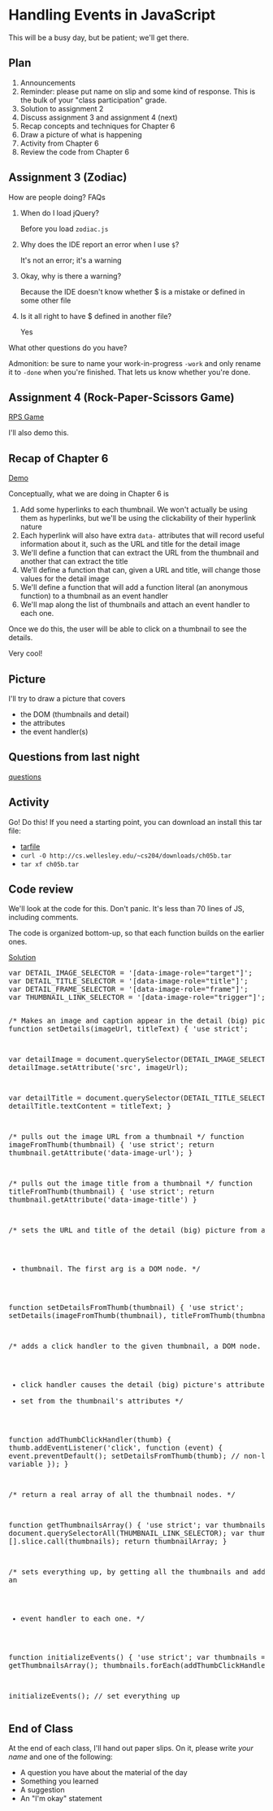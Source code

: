 # Handling Events in JavaScript

This will be a busy day, but be patient; we'll get there.

## Plan

1. Announcements
1. Reminder: please put name on slip and some kind of response. This is
the bulk of your "class participation" grade.
1. Solution to assignment 2
1. Discuss assignment 3 and assignment 4 (next)
1. Recap concepts and techniques for Chapter 6
1. Draw a picture of what is happening
1. Activity from Chapter 6
1. Review the code from Chapter 6

## Assignment 3 (Zodiac)

How are people doing? FAQs

<ol class="questions">
   <li>When do I load jQuery?
            <p>Before you load <code>zodiac.js</code></p></li>
   <li>Why does the IDE report an error when I use <code>$</code>?
            <p>It's not an error; it's a warning</p></li>
   <li>Okay, why is there a warning?
            <p>Because the IDE doesn't know whether $ is a mistake or defined in some other file</p></li>
   <li>Is it all right to have $ defined in another file?
            <p>Yes</p></li>
</ol>

What other questions do you have?

Admonition: be sure to name your work-in-progress `-work` and only rename
it to `-done` when you're finished. That lets us know whether you're done.

## Assignment 4 (Rock-Paper-Scissors Game)

[RPS Game](../../assignments/a04/rps.html)

I'll also demo this.

## Recap of Chapter 6

[Demo](../../front-end-dev-resources/book-solutions/Chapter-06b/ottergram/index.html)

Conceptually, what we are doing in Chapter 6 is

1. Add some hyperlinks to each thumbnail. We won't actually be using them
as hyperlinks, but we'll be using the clickability of their hyperlink
nature
1. Each hyperlink will also have extra `data-` attributes that will record
useful information about it, such as the URL and title for the detail image
1. We'll define a function that can extract the URL from the thumbnail and another that can
extract the title
1. We'll define a function that can, given a URL and title, will change those values for the detail image
1. We'll define a function that will add a function literal (an anonymous function) to a thumbnail as an event handler
1. We'll map along the list of thumbnails and attach an event handler to each one.

Once we do this, the user will be able to click on a thumbnail to see the details.

Very cool!

## Picture

I'll try to draw a picture that covers

* the DOM (thumbnails and detail)
* the attributes
* the event handler(s)

## Questions from last night

[questions](../../quizzes/quiz08.html)

## Activity

Go! Do this!  If you need a starting point, you can download an install this tar file:

* [tarfile](../../downloads/ch05b.tar)
* `curl -O http://cs.wellesley.edu/~cs204/downloads/ch05b.tar`
* `tar xf ch05b.tar`

## Code review

We'll look at the code for this. Don't panic. It's less than 70 lines of
JS, including comments.

The code is organized bottom-up, so that each function builds on the
earlier ones.

[Solution](../../front-end-dev-resources/book-solutions/Chapter-06b/ottergram/index.html)

<div class="solution">
<pre class="prettyprint lang-js linenums executable">
var DETAIL_IMAGE_SELECTOR = '[data-image-role="target"]';
var DETAIL_TITLE_SELECTOR = '[data-image-role="title"]';
var DETAIL_FRAME_SELECTOR = '[data-image-role="frame"]';
var THUMBNAIL_LINK_SELECTOR = '[data-image-role="trigger"]';

/* Makes an image and caption appear in the detail (big) picture */
function setDetails(imageUrl, titleText) {
  'use strict';

  var detailImage = document.querySelector(DETAIL_IMAGE_SELECTOR);
  detailImage.setAttribute('src', imageUrl);

  var detailTitle = document.querySelector(DETAIL_TITLE_SELECTOR);
  detailTitle.textContent = titleText;
}

/* pulls out the image URL from a thumbnail */
function imageFromThumb(thumbnail) {
  'use strict';
  return thumbnail.getAttribute('data-image-url');
}

/* pulls out the image title from a thumbnail */
function titleFromThumb(thumbnail) {
  'use strict';
  return thumbnail.getAttribute('data-image-title')
}

/* sets the URL and title of the detail (big) picture from a
 * thumbnail. The first arg is a DOM node. */

function setDetailsFromThumb(thumbnail) {
  'use strict';
  setDetails(imageFromThumb(thumbnail), titleFromThumb(thumbnail));
}

/* adds a click handler to the given thumbnail, a DOM node. The 
 * click handler causes the detail (big) picture's attribute to be
 * set from the thumbnail's attributes
 */

function addThumbClickHandler(thumb) {
  thumb.addEventListener('click', function (event) {
    event.preventDefault();
    setDetailsFromThumb(thumb);  // non-local variable
  });
}

/* return a real array of all the thumbnail nodes. */

function getThumbnailsArray() {
  'use strict';
  var thumbnails = document.querySelectorAll(THUMBNAIL_LINK_SELECTOR);
  var thumbnailArray = [].slice.call(thumbnails);
  return thumbnailArray;
}

/* sets everything up, by getting all the thumbnails and adding an 
 * event handler to each one. */

function initializeEvents() {
  'use strict';
  var thumbnails = getThumbnailsArray();
  thumbnails.forEach(addThumbClickHandler);
}

initializeEvents();   // set everything up
</pre>
</div>

## End of Class

At the end of each class, I'll hand out paper slips. On it, please write
*your name* and one of the following:

* A question you have about the material of the day
* Something you learned
* A suggestion
* An "I'm okay" statement
